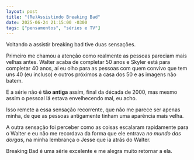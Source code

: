 ```yaml
---
layout: post
title: "(Re)Assistindo Breaking Bad"
date: 2025-06-24 21:15:00 -0300
tags: ["pensamentos", "séries e TV"]
---
```

Voltando a assistir breaking bad tive duas sensações.  

Primeiro me chamou a atenção como realmente as pessoas pareciam mais velhas antes. Walter acaba de completar 50 anos e Skyler está para completar 40 anos, aí eu olho para as pessoas com quem convivo que tem uns 40 (eu incluso) e outros próximos a casa dos 50 e as imagens não batem.  

E a série não é **tão antiga** assim, final da década de 2000, mas mesmo assim o pessoal lá estava envelhecendo mal, eu acho.  

Isso remete a essa sensação recorrente, que não me parece ser apenas minha, de que as pessoas antigamente tinham uma aparência mais velha. 

A outra sensação foi perceber como as coisas escalaram rapidamente para o Walter e eu não me recordava da forma que ele entrava *no mundo das dorgas*, na minha lembrança o Jesse que ia atrás do Walter.  

Breaking Bad é uma série excelente e me alegra muito retornar a ela.
